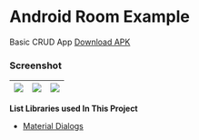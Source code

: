 # Android Room Example #

Basic CRUD App
[Download APK](https://www.dropbox.com/s/z2qln70bz5cl8u8)

### Screenshot ###
| ![](https://i.imgur.com/UtaPBue.jpg) | ![](https://i.imgur.com/hi2XuEw.jpg) | ![](https://i.imgur.com/DO9P9cq.jpg) |
| :--: | :--: | :--: |

**List Libraries used In This Project**

* [Material Dialogs](https://github.com/afollestad/material-dialogs)